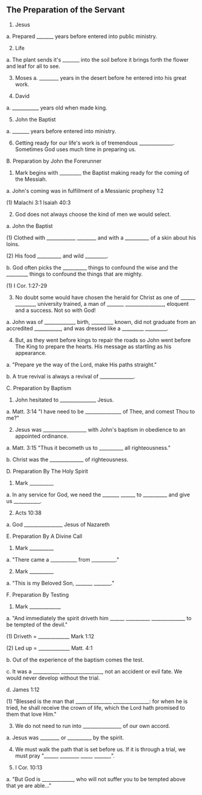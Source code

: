 ## The Preparation of the Servant

1.	Jesus

a.	 Prepared _______ years before entered into
public ministry.

2.	Life

a.	The plant sends it&apos;s _______ into the soil before
it brings forth the flower and leaf for all to see.

3.	Moses
a.	________ years in the desert before he entered
into his great work.

4.	David

a.	___________ years old when made king.

5.	John the Baptist

a.	_______ years before entered into ministry.

6.	Getting ready for our life&apos;s work is of tremendous
______________. Sometimes God uses much time
in preparing us.

B.	Preparation by John the Forerunner

1.	Mark begins with _________ the Baptist making ready
for the coming of the Messiah.

a.	 John&apos;s coming was in fulfillment of a Messianic
prophesy 1:2

(1)	Malachi 3:1 Isaiah 40:3

2.	God does not always choose the kind of men we would
select.

a.	John the Baptist

(1)	Clothed with ____________ ________
and with a __________ of a skin about his
loins.

(2)	His food __________ and wild _________.

b.	God often picks the __________ things to confound 	the wise and the _________ things to confound the things that are mighty.

(1)	I Cor. 1:27-29

3.	No doubt some would have chosen the herald for Christ
as one of ______ ________, university trained, a man
of _______ ________________, eloquent and a success.
Not so with God!

a.	John was of _____________ birth, _________ 	known, did not graduate from an accredited ___________, and was dressed like a 	_________ _________.

4.	But, as they went before kings to repair the roads so John
went before The King to prepare the hearts. His message
as startling as his appearance.

a.	&quot;Prepare ye the way of the Lord, make His paths
straight.&quot;

b.	A true revival is always a revival of ______________.

C.	Preparation by Baptism

1.	John hesitated to _______________ Jesus.

a.	Matt. 3:14 &quot;I have need to be _______________
of Thee, and comest Thou to me?&quot;

2.	Jesus was __________________ with John&apos;s baptism in
obedience to an appointed ordinance.

a.	Matt. 3:15 &quot;Thus it becometh us to __________
all righteousness.&quot;

b.	Christ was the ______________ of righteousness.

D.	Preparation By The Holy Spirit

1.	Mark __________

a.	In any service for God, we need the _______ ______
to __________ and give us ___________.

2.	Acts 10:38


a.	God ________________ Jesus of Nazareth

E.	Preparation By A Divine Call

1.	Mark __________

a.	&quot;There came a ___________ from __________.&quot;

2.	Mark __________

a.	&quot;This is my Beloved Son, _______ _______.&quot;

F.	Preparation By Testing

1.	Mark _____________

a.	&quot;And immediately the spirit driveth him ______
__________ ______________ to be tempted
of the devil.&quot;

(1)	Driveth = _____________ Mark 1:12

(2)	Led up = _____________ Matt. 4:1

b.	Out of the experience of the baptism comes the test.

c.	It was a ___________ _________________,
not an accident or evil fate. We would never develop
without the trial.

d.	James 1:12

(1)	&quot;Blessed is the man that _______________
_______________: for when he is tried, he
shall receive the crown of life, which the Lord
hath promised to them that love Him.&quot;

3.	We do not need to run into ________________ of our
own accord. 

a.	Jesus was ________ or __________ by the spirit.

4.	We must walk the path that is set before us. If it is through
a trial, we must pray &quot;______ ________ _____ _______&quot;.

5.	I Cor. 10:13

a.	&quot;But God is _____________, who will not suffer you
to be tempted above that ye are able&hellip;&quot;
